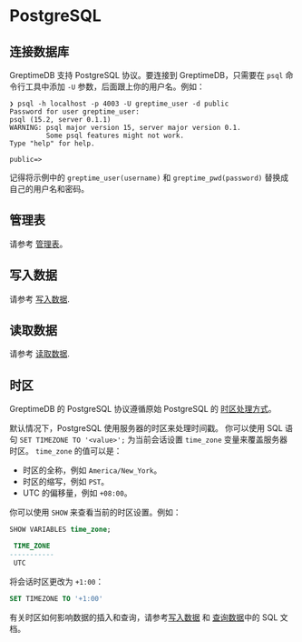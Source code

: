 # PostgreSQL

## 连接数据库

GreptimeDB 支持 PostgreSQL 协议。要连接到 GreptimeDB，只需要在 `psql` 命令行工具中添加 `-U` 参数，后面跟上你的用户名。例如：

```shell
❯ psql -h localhost -p 4003 -U greptime_user -d public
Password for user greptime_user:
psql (15.2, server 0.1.1)
WARNING: psql major version 15, server major version 0.1.
         Some psql features might not work.
Type "help" for help.

public=>
```

记得将示例中的 `greptime_user(username)` 和 `greptime_pwd(password)` 替换成自己的用户名和密码。

## 管理表

请参考 [管理表](../table-management.md)。

## 写入数据

请参考 [写入数据](../write-data/sql.md).

## 读取数据

请参考 [读取数据](../query-data/sql.md).

## 时区

GreptimeDB 的 PostgreSQL 协议遵循原始 PostgreSQL 的 [时区处理方式](https://www.postgresql.org/docs/current/datatype-datetime.html#DATATYPE-TIMEZONES)。

默认情况下，PostgreSQL 使用服务器的时区来处理时间戳。
你可以使用 SQL 语句 `SET TIMEZONE TO '<value>';` 为当前会话设置 `time_zone` 变量来覆盖服务器时区。
`time_zone` 的值可以是：

- 时区的全称，例如 `America/New_York`。
- 时区的缩写，例如 `PST`。
- UTC 的偏移量，例如 `+08:00`。

你可以使用 `SHOW` 来查看当前的时区设置。例如：

```sql
SHOW VARIABLES time_zone;
```

```sql
 TIME_ZONE 
-----------
 UTC
```

将会话时区更改为 `+1:00`：

```SQL
SET TIMEZONE TO '+1:00'
```

有关时区如何影响数据的插入和查询，请参考[写入数据](../write-data/sql.md#时区) 和 [查询数据](../query-data/sql.md#时区)中的 SQL 文档。

